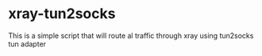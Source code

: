 # xray-tun2socks
This is a simple script that will route al traffic through xray  using tun2socks tun adapter
